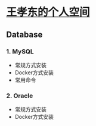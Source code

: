 # [王孝东的个人空间](https://scm-git.github.io/)
## Database
### 1. MySQL
* 常规方式安装
* Docker方式安装
* 常用命令

### 2. Oracle
* 常规方式安装
* Docker方式安装
